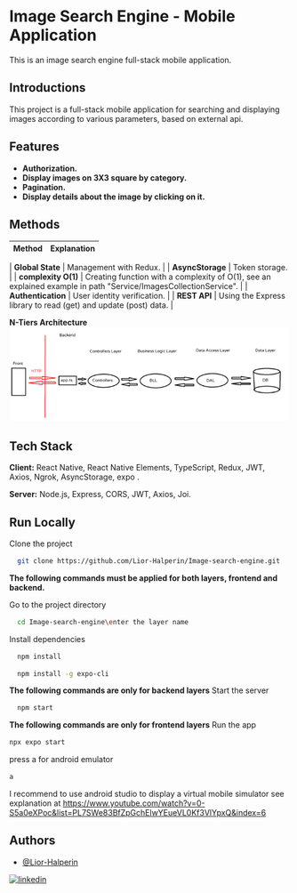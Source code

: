 
# Image Search Engine - Mobile Application
This is an image search engine full-stack mobile application.

## Introductions
This project is a full-stack mobile application for searching and displaying images according to various 
parameters, based on external api.

## Features

* **Authorization.** 
* **Display images on 3X3 square by category.**
* **Pagination.**
* **Display details about the image by clicking on it.**

## Methods

| Method              | Explanation                                                                                        |                             
| ------------------- | ----------------------------------------------------------------------------------------------------------------------|

| **Global State**    | Management with Redux. |
| **AsyncStorage**    | Token storage. |
| **complexity O(1)** | Creating function with a complexity of O(1), see an explained example in path "Service/ImagesCollectionService". |
| **Authentication**  | User identity verification. |
| **REST API**        | Using the Express library to read (get) and update (post) data. |


**N-Tiers Architecture** 
![N-Tiers-Architecture](/frontend/assets/n-triers-architecture.png)

## Tech Stack

**Client:** React Native, React Native Elements, TypeScript, Redux, JWT, Axios, Ngrok, AsyncStorage, expo .

**Server:** Node.js, Express, CORS, JWT, Axios, Joi.

## Run Locally

Clone the project

```bash
  git clone https://github.com/Lior-Halperin/Image-search-engine.git
```
**The following commands must be applied for both layers, frontend and backend.**

Go to the project directory

```bash
  cd Image-search-engine\enter the layer name
```

Install dependencies

```bash
  npm install
```

```bash
  npm install -g expo-cli
```

**The following commands are only for backend layers** 
Start the server

```bash
  npm start
```

**The following commands are only for frontend layers** 
Run the app

```bash
npx expo start
```

press a for android emulator
```bash
a
```

I recommend to use android studio to display a virtual mobile simulator
see explanation at  https://www.youtube.com/watch?v=0-S5a0eXPoc&list=PL7SWe83BfZpGchElwYEueVL0Kf3VlYpxQ&index=6

## Authors

- [@Lior-Halperin](https://www.github.com/Lior-Halperin)

[![linkedin](https://img.shields.io/badge/linkedin-0A66C2?style=for-the-badge&logo=linkedin&logoColor=white)](https://www.linkedin.com/in/lior-halperin-25a90b219/)


